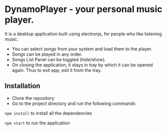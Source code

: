 # DynamoPlayer - your personal music player.

It is a desktop application built using electronjs, for people who like listening music.

- You can select songs from your system and load them to the player.
- Songs can be played in any order.
- Songs List Panel can be toggled (hide/show).
- On closing the application, it stays in tray by which it can be opened again. Thus to exit app, exit it from the tray.

## Installation
- Clone the repository
- Go to the project directory and run the following commands

`npm install` to install all the dependencies

`npm start` to run the application
